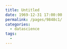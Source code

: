 ```yaml
---
title: Untitled
date: 1969-12-31 17:00:00
permalink: /pages/9848c1/
categories:
  - datascience
tags:
  - 
---
```


